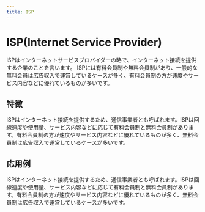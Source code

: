 ```yaml
---
title: ISP
---
```


# ISP(Internet Service Provider)
ISPはインターネットサービスプロバイダーの略で、インターネット接続を提供する企業のことを言います。
ISPには有料会員制や無料会員制があり、一般的な無料会員は広告収入で運営しているケースが多く、有料会員制の方が速度やサービス内容などに優れているものが多いです。
## 特徴
ISPはインターネット接続を提供するため、通信事業者とも呼ばれます。ISPは回線速度や使用量、サービス内容などに応じて有料会員制と無料会員制があります。有料会員制の方が速度やサービス内容などに優れているものが多く、無料会員制は広告収入で運営しているケースが多いです。
## 応用例
ISPはインターネット接続を提供するため、通信事業者とも呼ばれます。ISPは回線速度や使用量、サービス内容などに応じて有料会員制と無料会員制があります。有料会員制の方が速度やサービス内容などに優れているものが多く、無料会員制は広告収入で運営しているケースが多いです。